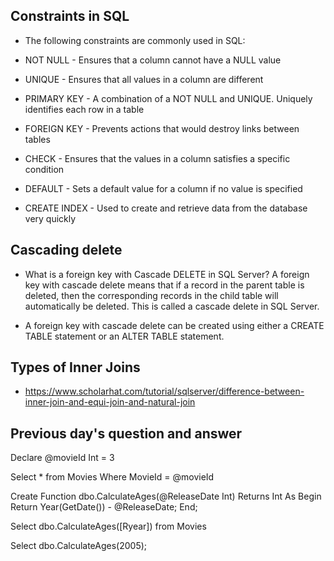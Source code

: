 ## Constraints in SQL

- The following constraints are commonly used in SQL:

- NOT NULL - Ensures that a column cannot have a NULL value
- UNIQUE - Ensures that all values in a column are different
- PRIMARY KEY - A combination of a NOT NULL and UNIQUE. Uniquely identifies each row in a table
- FOREIGN KEY - Prevents actions that would destroy links between tables
- CHECK - Ensures that the values in a column satisfies a specific condition
- DEFAULT - Sets a default value for a column if no value is specified
- CREATE INDEX - Used to create and retrieve data from the database very quickly

## Cascading delete

- What is a foreign key with Cascade DELETE in SQL Server?
A foreign key with cascade delete means that if a record in the parent table is deleted, then the corresponding records in the child table will automatically be deleted. This is called a cascade delete in SQL Server.

- A foreign key with cascade delete can be created using either a CREATE TABLE statement or an ALTER TABLE statement.

## Types of Inner Joins

- https://www.scholarhat.com/tutorial/sqlserver/difference-between-inner-join-and-equi-join-and-natural-join

## Previous day's question and answer

 
Declare  @movieId Int = 3

Select * from Movies
	Where MovieId = @movieId

Create Function dbo.CalculateAges(@ReleaseDate Int)
Returns Int
As
Begin 
	Return Year(GetDate()) - @ReleaseDate;
End;

Select dbo.CalculateAges([Ryear]) from Movies

Select dbo.CalculateAges(2005);
